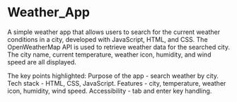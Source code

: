 # Weather_App
A simple weather app that allows users to search for the current weather conditions in a city, developed with JavaScript, HTML, and CSS. The OpenWeatherMap API is used to retrieve weather data for the searched city. The city name, current temperature, weather icon, humidity, and wind speed are all displayed.

The key points highlighted:
Purpose of the app - search weather by city.
Tech stack - HTML, CSS, JavaScript.
Features - city, temperature, weather icon, humidity, wind speed.
Accessibility - tab and enter key handling.
